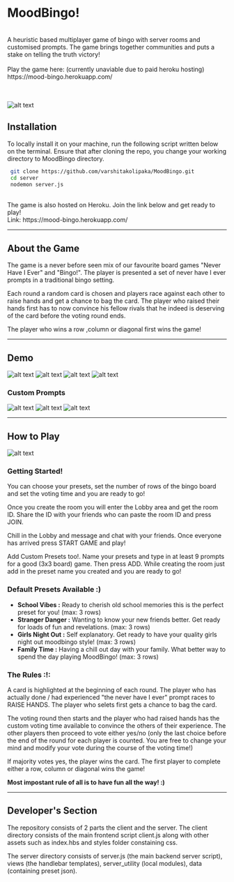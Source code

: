 # MoodBingo!

<br>
A heuristic based multiplayer game of bingo with server rooms and customised prompts. The game brings together communities and puts a stake on telling the truth victory!

<br>
<br>
Play the game here: (currently unaviable due to paid heroku hosting)
https://mood-bingo.herokuapp.com/

<br> 
<br>
<br>

![alt text](https://github.com/varshitakolipaka/MoodBingo/blob/master/client/img/vidgame.svg)


## Installation

To locally install it on your machine, run the following script written below on the terminal. Ensure that after cloning the repo, you change your working directory to MoodBingo directory.
```sh
 git clone https://github.com/varshitakolipaka/MoodBingo.git
 cd server
 nodemon server.js
```
<br>
The game is also hosted on Heroku. Join the link below and get ready to play!
<br>
Link: https://mood-bingo.herokuapp.com/

---

## About the Game

The game is a never before seen mix of our favourite board games "Never Have I Ever" and "Bingo!". The player is presented a set of never have I ever prompts in a traditional bingo setting. 

Each round a random card is chosen and players race against each other to raise hands and get a chance to bag the card. The player who raised their hands first has to now convince his fellow rivals that he indeed is deserving of the card before the voting round ends. 

The player who wins a row ,column or diagonal first wins the game! 

---

## Demo

![alt text](https://github.com/varshitakolipaka/MoodBingo/blob/master/README_assets/game_new.gif)
![alt text](https://github.com/varshitakolipaka/MoodBingo/blob/master/README_assets/game_join.gif)
![alt text](https://github.com/varshitakolipaka/MoodBingo/blob/master/README_assets/game_raise_hand.gif)
![alt text](https://github.com/varshitakolipaka/MoodBingo/blob/master/README_assets/game_yes_no.gif)

### Custom Prompts
![alt text](https://github.com/varshitakolipaka/MoodBingo/blob/master/README_assets/custom_prompt_1.png)
![alt text](https://github.com/varshitakolipaka/MoodBingo/blob/master/README_assets/custom_prompt_2.png)
![alt text](https://github.com/varshitakolipaka/MoodBingo/blob/master/README_assets/custom_prompt_3.png)

---


## How to Play

![alt text](https://github.com/varshitakolipaka/MoodBingo/blob/master/client/img/howtoplay.svg)

### Getting Started!

You can choose your presets, set the number of rows of the bingo board and set the voting time and you are ready to go!

Once you create the room you will enter the Lobby area and get the room ID. Share the ID with your friends who can paste the room ID and press JOIN.

Chill in the Lobby and message and chat with your friends. Once everyone has arrived press START GAME and play!

Add Custom Presets too!. Name your presets and type in at least 9 prompts for a good (3x3 board) game. Then press ADD. While creating the room just add in the preset name you created and you are ready to go!

### Default Presets Available :)

* **School Vibes :** Ready to cherish old school memories this is the perfect preset for you! (max: 3 rows)
* **Stranger Danger :** Wanting to know your new friends better. Get ready for loads of fun and revelations. (max: 3 rows)
* **Girls Night Out :** Self explanatory. Get ready to have your quality girls night out moodbingo style! (max: 3 rows)
* **Family Time :** Having a chill out day with your family. What better way to spend the day playing MoodBingo! (max: 3 rows)

### The Rules :!:

 A card is highlighted at the beginning of each round. The player who has actually done / had experienced "the never have I ever" prompt races to RAISE HANDS. The player who selets first gets a chance to bag the card.
 
The voting round then starts and the player who had raised hands has the custom voting time available to convince the others of their experience. The other players then proceed to vote either yes/no (only the last choice before the end of the round for each player is counted. You are free to change your mind and modify your vote during the course of the voting time!)

If majority votes yes, the player wins the card. The first player to complete either a row, column or diagonal wins the game!

 **Most impostant rule of all is to have fun all the way! :)**
 
 ---
 
## Developer's Section

The repository consists of 2 parts the client and the server. The client directory consists of the main frontend script client.js along with other assets such as index.hbs and styles folder constaining css.

The server directory consists of server.js (the main backend server script), views (the handlebar templates), server_utility (local modules), data (containing preset json).




